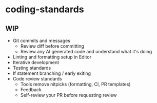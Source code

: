 # coding-standards

## WIP

- Git commits and messages
  - Review diff before committing
  - Review any AI generated code and understand what it's doing
- Linting and formatting setup in Editor
- Iterative development
- Testing standards
- If statement branching / early exiting
- Code review standards
  - Tools remove nitpicks (formatting, CI, PR templates)
  - Feedback
  - Self-review your PR before requesting review

